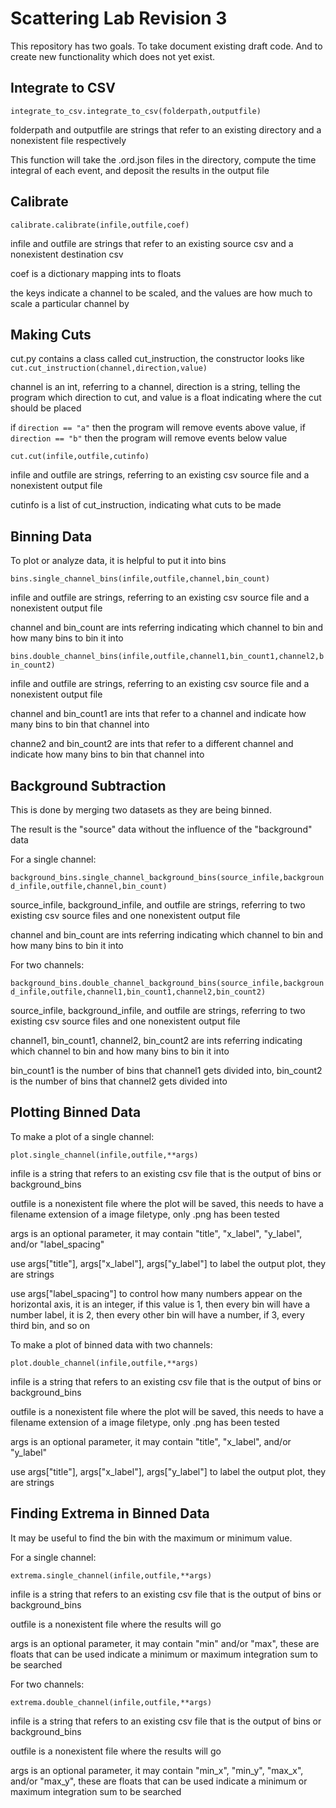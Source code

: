 # Scattering Lab Revision 3

This repository has two goals.
To take document existing draft code.
And to create new functionality which does not yet exist.

## Integrate to CSV

`integrate_to_csv.integrate_to_csv(folderpath,outputfile)`

folderpath and outputfile are strings that refer to an existing directory and a nonexistent file respectively

This function will take the .ord.json files in the directory, compute the time integral of each event, and deposit the results in the output file

## Calibrate

`calibrate.calibrate(infile,outfile,coef)`

infile and outfile are strings that refer to an existing source csv and a nonexistent destination csv

coef is a dictionary mapping ints to floats

the keys indicate a channel to be scaled, and the values are how much to scale a particular channel by

## Making Cuts

cut.py contains a class called cut_instruction, the constructor looks like `cut.cut_instruction(channel,direction,value)`

channel is an int, referring to a channel, direction is a string, telling the program which direction to cut, and value is a float indicating where the cut should be placed

if `direction == "a"` then the program will remove events above value, if `direction == "b"` then the program will remove events below value

`cut.cut(infile,outfile,cutinfo)`

infile and outfile are strings, referring to an existing csv source file and a nonexistent output file

cutinfo is a list of cut_instruction, indicating what cuts to be made

## Binning Data

To plot or analyze data, it is helpful to put it into bins

`bins.single_channel_bins(infile,outfile,channel,bin_count)`

infile and outfile are strings, referring to an existing csv source file and a nonexistent output file

channel and bin_count are ints referring indicating which channel to bin and how many bins to bin it into

`bins.double_channel_bins(infile,outfile,channel1,bin_count1,channel2,bin_count2)`

infile and outfile are strings, referring to an existing csv source file and a nonexistent output file

channel and bin_count1 are ints that refer to a channel and indicate how many bins to bin that channel into

channe2 and bin_count2 are ints that refer to a different channel and indicate how many bins to bin that channel into

## Background Subtraction

This is done by merging two datasets as they are being binned.

The result is the "source" data without the influence of the "background" data

For a single channel:

`background_bins.single_channel_background_bins(source_infile,background_infile,outfile,channel,bin_count)`

source_infile, background_infile, and outfile are strings, referring to two existing csv source files and one nonexistent output file

channel and bin_count are ints referring indicating which channel to bin and how many bins to bin it into

For two channels:

`background_bins.double_channel_background_bins(source_infile,background_infile,outfile,channel1,bin_count1,channel2,bin_count2)`

source_infile, background_infile, and outfile are strings, referring to two existing csv source files and one nonexistent output file

channel1, bin_count1, channel2, bin_count2 are ints referring indicating which channel to bin and how many bins to bin it into

bin_count1 is the number of bins that channel1 gets divided into, bin_count2 is the number of bins that channel2 gets divided into

## Plotting Binned Data

To make a plot of a single channel:

`plot.single_channel(infile,outfile,**args)`

infile is a string that refers to an existing csv file that is the output of bins or background_bins

outfile is a nonexistent file where the plot will be saved, this needs to have a filename extension of a image filetype, only .png has been tested

args is an optional parameter, it may contain "title", "x_label", "y_label", and/or "label_spacing"

use args["title"], args["x_label"], args["y_label"] to label the output plot, they are strings

use args["label_spacing"] to control how many numbers appear on the horizontal axis, it is an integer, if this value is 1, then every bin will have a number label, it is 2, then every other bin will have a number, if 3, every third bin, and so on

To make a plot of binned data with two channels:

`plot.double_channel(infile,outfile,**args)`

infile is a string that refers to an existing csv file that is the output of bins or background_bins

outfile is a nonexistent file where the plot will be saved, this needs to have a filename extension of a image filetype, only .png has been tested

args is an optional parameter, it may contain "title", "x_label", and/or "y_label"

use args["title"], args["x_label"], args["y_label"] to label the output plot, they are strings

## Finding Extrema in Binned Data

It may be useful to find the bin with the maximum or minimum value.

For a single channel:

`extrema.single_channel(infile,outfile,**args)`

infile is a string that refers to an existing csv file that is the output of bins or background_bins

outfile is a nonexistent file where the results will go

args is an optional parameter, it may contain "min" and/or "max", these are floats that can be used indicate a minimum or maximum integration sum to be searched

For two channels:

`extrema.double_channel(infile,outfile,**args)`

infile is a string that refers to an existing csv file that is the output of bins or background_bins

outfile is a nonexistent file where the results will go

args is an optional parameter, it may contain "min_x", "min_y", "max_x", and/or "max_y", these are floats that can be used indicate a minimum or maximum integration sum to be searched

